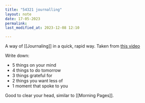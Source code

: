 ```yaml
---
title: "54321 journalling"
layout: note
date: 17-05-2023
permalink:
last_modified_at: 2023-12-08 12:10

---
```


A way of [[Journaling]] in a quick, rapid way. Taken from [this video](https://www.youtube.com/watch?app=desktop&v=ucz3CVrSS-I) 

Write down:

- 5 things on your mind
- 4 things to do tomorrow
- 3 things grateful for
- 2 things you want less of
- 1 moment that spoke to you

Good to clear your head, similar to [[Morning Pages]]. 
